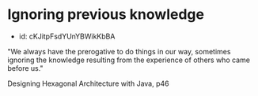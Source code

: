 # Ignoring previous knowledge
* id: cKJitpFsdYUnYBWikKbBA

"We always have the prerogative to do things in our way, sometimes ignoring the knowledge resulting from the experience of others who came before us."

Designing Hexagonal Architecture with Java, p46